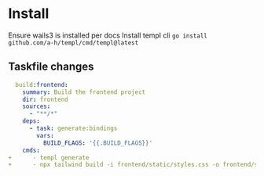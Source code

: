 # Install

Ensure wails3 is installed per docs
Install templ cli `go install github.com/a-h/templ/cmd/templ@latest`

## Taskfile changes

```yaml
  build:frontend:
    summary: Build the frontend project
    dir: frontend
    sources:
      - "**/*"
    deps:
      - task: generate:bindings
        vars:
          BUILD_FLAGS: '{{.BUILD_FLAGS}}'
    cmds:
+      - templ generate
+      - npx tailwind build -i frontend/static/styles.css -o frontend/static/tailwind.css
```
